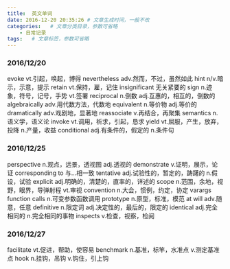 ```yaml
---
title:  英文单词
date: 2016-12-20 20:35:26 # 文章生成时间，一般不改
categories:   # 文章分类目录，参数可省略
    - 日常记录
tags:   # 文章标签，参数可省略
---
```

### 2016/12/20
evoke vt.引起，唤起，博得
nevertheless adv.然而，不过，虽然如此
hint n/v.暗示，示意，提示
retain vt.保持，雇，记住
insignificant 无关紧要的
sign n.迹象，符号，记号，手势 vt.签署
reciprocal n.倒数 adj.互惠的，相互的，倒数的
algebraically adv.用代数方法，代数地
equivalent n.等价物 adj.等价的
dramatically adv.戏剧地，显著地
reassociate v.再结合，再聚集
semantics n.语义学，语义论
invoke vt.调用，祈求，引起，恳求
yield vt.屈服，产生，放弃，投降 n.产量，收益
conditional adj.有条件的，假定的 n.条件句

### 2016/12/25
perspective n.观点，远景，透视图 adj.透视的
demonstrate v.证明，展示，论证
corresponding to 与...相一致
tentative adj.试验性的，暂定的，踌躇的 n.假设，试验
explicit adj.明确的，清楚的，直率的，详述的
scope n.范围，余地，视野，眼界，导弹射程 vt.审视
convention n.大会，惯例，约定，协定
varargs function calls n.可变参数函数调用
prototype n.原型，标准，模范
at will adv.随意，任意
definitive n.限定词 adj.决定性的，最后的，限定的
identical adj.完全相同的 n.完全相同的事物
inspects v.检查，视察，检阅

### 2016/12/27
facilitate vt.促进，帮助，使容易
benchmark n.基准，标竿，水准点  v.测定基准点
hook n.挂钩，吊钩 v.钩住，引上钩




